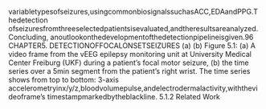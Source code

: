 variabletypesofseizures,usingcommonbiosignalssuchasACC,EDAandPPG.Thedetection
ofseizuresfromthreeselectedpatientsisevaluated,andtheresultsareanalyzed. Concluding,
anoutlookonthedevelopmentofthedetectionpipelineisgiven.96 CHAPTER5. DETECTIONOFFOCALONSETSEIZURES
(a) (b)
Figure 5.1: (a) A video frame from the vEEG epilepsy monitoring unit at University Medical
Center Freiburg (UKF) during a patient’s focal motor seizure, (b) the time series over a 5min
segment from the patient’s right wrist. The time series shows from top to bottom: 3-axis
accelerometryinx/y/z,bloodvolumepulse,andelectrodermalactivity,withthevideoframe’s
timestampmarkedbytheblackline.
5.1.2 Related Work